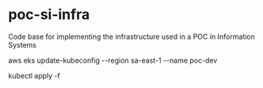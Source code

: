 # poc-si-infra
Code base for implementing the infrastructure used in a POC in Information Systems


aws eks update-kubeconfig --region sa-east-1 --name poc-dev

kubectl apply -f <folder> 

